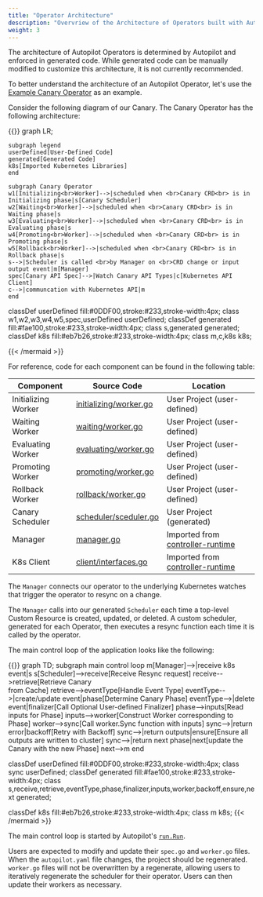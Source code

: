 ```yaml
---
title: "Operator Architecture"
description: "Overvriew of the Architecture of Operators built with Autopilot"
weight: 3
---
```


The architecture of Autopilot Operators is determined by Autopilot and enforced in generated code. While generated code can be manually modified to customize this architecture, it is not currently recommended.

To better understand the architecture of an Autopilot Operator, 
let's use the [Example Canary Operator](https://github.com/dds-sysu/autopilot/tree/master/test/e2e) as an example.

Consider the following diagram of our Canary. The Canary Operator has the following architecture:

{{<mermaid align="left">}}
 graph LR;
   
    subgraph legend
    userDefined[User-Defined Code]
    generated[Generated Code]
    k8s[Imported Kubernetes Libraries]
    end
    
    subgraph Canary Operator
    w1[Initializing<br>Worker]-->|scheduled when <br>Canary CRD<br> is in Initializing phase|s[Canary Scheduler]
    w2[Waiting<br>Worker]-->|scheduled when <br>Canary CRD<br> is in Waiting phase|s
    w3[Evaluating<br>Worker]-->|scheduled when <br>Canary CRD<br> is in Evaluating phase|s
    w4[Promoting<br>Worker]-->|scheduled when <br>Canary CRD<br> is in Promoting phase|s
    w5[Rollback<br>Worker]-->|scheduled when <br>Canary CRD<br> is in Rollback phase|s
    s-->|Scheduler is called <br>by Manager on <br>CRD change or input output event|m[Manager]
    spec[Canary API Spec]-->|Watch Canary API Types|c[Kubernetes API Client]
    c-->|communcation with Kubernetes API|m
    end
    
   classDef userDefined fill:#0DDF00,stroke:#233,stroke-width:4px;
   class w1,w2,w3,w4,w5,spec,userDefined userDefined;
   classDef generated fill:#fae100,stroke:#233,stroke-width:4px;
   class s,generated generated;
   classDef k8s fill:#eb7b26,stroke:#233,stroke-width:4px;
   class m,c,k8s k8s;

{{< /mermaid >}}

For reference, code for each component can be found in the following table:

Component               | Source Code | Location
------------------------|-------------|-----
Initializing Worker     | [initializing/worker.go](https://github.com/dds-sysu/autopilot/blob/master/test/e2e/canary/pkg/workers/initializing/worker.go) | User Project (user-defined)
Waiting Worker          | [waiting/worker.go](https://github.com/dds-sysu/autopilot/blob/master/test/e2e/canary/pkg/workers/waiting/worker.go) | User Project (user-defined)
Evaluating Worker       | [evaluating/worker.go](https://github.com/dds-sysu/autopilot/blob/master/test/e2e/canary/pkg/workers/evaluating/worker.go) | User Project (user-defined)
Promoting Worker        | [promoting/worker.go](https://github.com/dds-sysu/autopilot/blob/master/test/e2e/canary/pkg/workers/promoting/worker.go) | User Project (user-defined)
Rollback Worker         | [rollback/worker.go](https://github.com/dds-sysu/autopilot/blob/master/test/e2e/canary/pkg/workers/rollback/worker.go) | User Project (user-defined)
Canary Scheduler        | [scheduler/sceduler.go](https://github.com/dds-sysu/autopilot/blob/master/test/e2e/canary/pkg/scheduler/scheduler.go) | User Project (generated)
Manager                 | [manager.go](https://github.com/kubernetes-sigs/controller-runtime/blob/master/pkg/manager/manager.go) | Imported from [controller-runtime](https://github.com/kubernetes-sigs/controller-runtime)
K8s Client              | [client/interfaces.go](https://github.com/kubernetes-sigs/controller-runtime/blob/master/pkg/client/interfaces.go) | Imported from [controller-runtime](https://github.com/kubernetes-sigs/controller-runtime)

The `Manager` connects our operator to the underlying Kubernetes watches that trigger the operator to resync on a change.

The `Manager` calls into our generated `Scheduler` each time a top-level Custom Resource is created, updated, or deleted. A custom scheduler, generated for each Operator, then executes a resync function each time it is called by the operator.

The main control loop of the application looks like the following:

{{<mermaid align="left">}}
 graph TD;
    subgraph main control loop
    m[Manager]-->|receive k8s event|s
    s[Scheduler]-->receive[Receive Resync request]
    receive-->retrieve[Retrieve Canary <br>from Cache]
    retrieve-->eventType[Handle Event Type]
    eventType-->|create/update event|phase[Determine Canary Phase]
    eventType-->|delete event|finalizer[Call Optional User-defined Finalizer]
    phase-->inputs[Read inputs for Phase]
    inputs-->worker[Construct Worker corresponding to Phase]
    worker-->sync[Call worker.Sync function with inputs]
    sync-->|return error|backoff[Retry with Backoff]
    sync-->|return outputs|ensure[Ensure all outputs are written to cluster]
    sync-->|return next phase|next[update the Canary with the new Phase]
    next-->m
     end
     
     
   classDef userDefined fill:#0DDF00,stroke:#233,stroke-width:4px;
   class sync userDefined;
   classDef generated fill:#fae100,stroke:#233,stroke-width:4px;
   class s,receive,retrieve,eventType,phase,finalizer,inputs,worker,backoff,ensure,next generated;
   
   classDef k8s fill:#eb7b26,stroke:#233,stroke-width:4px;
   class m k8s;
{{< /mermaid >}}

The main control loop is started by Autopilot's [`run.Run`](https://github.com/dds-sysu/autopilot/blob/master/pkg/run/run.go).

Users are expected to modify and update their `spec.go` and `worker.go` files. When the `autopilot.yaml` file changes, 
the project should be regenerated. `worker.go` files will not be overwritten by a regenerate, allowing users to iteratively regenerate the scheduler for their operator. Users can then update their workers as necessary.
